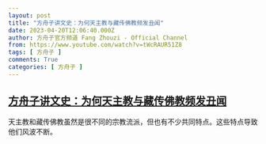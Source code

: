 ```yaml
---
layout: post
title: "方舟子讲文史：为何天主教与藏传佛教频发丑闻"
date: 2023-04-20T12:06:40.000Z
author: 方舟子官方频道 Fang Zhouzi - Official Channel
from: https://www.youtube.com/watch?v=tWcRAUR51Z8
tags: [ 方舟子 ]
comments: True
categories: [ 方舟子 ]
---
```

<!--1681992400000-->
[方舟子讲文史：为何天主教与藏传佛教频发丑闻](https://www.youtube.com/watch?v=tWcRAUR51Z8)
------

<div>
天主教和藏传佛教虽然是很不同的宗教流派，但也有不少共同特点。这些特点导致他们风波不断。
</div>
